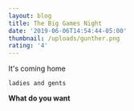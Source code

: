 ```yaml
---
layout: blog
title: The Big Games Night
date: '2019-06-06T14:54:44-05:00'
thumbnail: /uploads/gunther.png
rating: '4'
---
```

It's coming home

`ladies and gents`

**What do you want**
